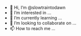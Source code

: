 - 👋 Hi, I’m @slowtraintodawn
- 👀 I’m interested in ...
- 🌱 I’m currently learning ...
- 💞️ I’m looking to collaborate on ...
- 📫 How to reach me ...

<!---
slowtraintodawn/slowtraintodawn is a ✨ special ✨ repository because its `README.md` (this file) appears on your GitHub profile.
You can click the Preview link to take a look at your changes.
--->
